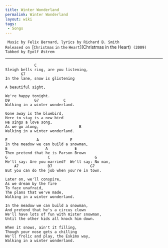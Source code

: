 ```yaml
---
title: Winter Wonderland
permalink: Winter Wonderland
layout: wiki
tags:
 - Songs
---
```


` Music by Felix Bernard, lyrics by Richard B. Smith`  
`Released on `[`Christmas` `in` `the`
`Heart`](Christmas in the Heart)` (2009)`  
`Tabbed by Eyolf Østrem`

* * * * *

                 C
    Sleigh bells ring, are you listening,
           G7
    In the lane, snow is glistening

    A beautiful sight,

    We're happy tonight.
    D9           G7           C
    Walking in a winter wonderland.

    Gone away is the bluebird,
    Here to stay is a new bird
    He sings a love song,
    As we go along,                  B
    Walking in a winter wonderland.

    E             A              E
    In the meadow we can build a snowman,
    E                 A            E
    Then pretend that he is Parson Brown
    G                  C                    G
    He'll say: Are you married?  We'll say: No man,
        A7             D7                 G7
    But you can do the job when you're in town.

    Later on, we'll conspire,
    As we dream by the fire
    To face unafraid,
    The plans that we've made,
    Walking in a winter wonderland.

    In the meadow we can build a snowman,
    And pretend that he's a circus clown
    We'll have lots of fun with mister snowman,
    Until the other kids all knock him down.

    When it snows, ain't it filling,
    Though your nose gets a chilling
    We'll frolic and play, the Eskimo way,
    Walking in a winter wonderland.
